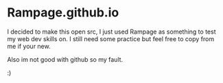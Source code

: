 # Rampage.github.io

I decided to make this open src, I just used Rampage as something to test my web dev skills on. I still need some practice but feel free to copy from me if your new. 

Also im not good with github so my fault.

:)
